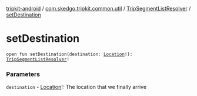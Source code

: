 [tripkit-android](../../index.md) / [com.skedgo.tripkit.common.util](../index.md) / [TripSegmentListResolver](index.md) / [setDestination](./set-destination.md)

# setDestination

`open fun setDestination(destination: `[`Location`](../../com.skedgo.tripkit.common.model/-location/index.md)`!): `[`TripSegmentListResolver`](index.md)`!`

### Parameters

`destination` - [Location](../../com.skedgo.tripkit.common.model/-location/index.md)!: The location that we finally arrive